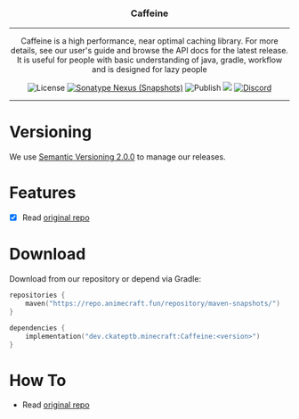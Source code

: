 <p align="center">
<h3 align="center">Caffeine</h3>

------

<p align="center">
Caffeine is a high performance, near optimal caching library. For more details, see our user's guide and browse the API docs for the latest release. It is useful for people with basic understanding of java, gradle, workflow and is designed for lazy people
</p>

<p align="center">
<img alt="License" src="https://img.shields.io/github/license/CKATEPTb-minecraft/Caffeine">
<a href="#Download"><img alt="Sonatype Nexus (Snapshots)" src="https://img.shields.io/nexus/s/dev.ckateptb.minecraft/Caffeine?label=repo&server=https://repo.animecraft.fun/"></a>
<img alt="Publish" src="https://img.shields.io/github/workflow/status/CKATEPTb-minecraft/Caffeine/Publish/production">
<a href="https://docs.gradle.org/7.5/release-notes.html"><img src="https://img.shields.io/badge/Gradle-7.5-brightgreen.svg?colorB=469C00&logo=gradle"></a>
<a href="https://discord.gg/P7FaqjcATp" target="_blank"><img alt="Discord" src="https://img.shields.io/discord/925686623222505482?label=discord"></a>
</p>

------

# Versioning

We use [Semantic Versioning 2.0.0](https://semver.org/spec/v2.0.0.html) to manage our releases.

# Features

- [X] Read [original repo](https://github.com/ben-manes/caffeine)

# Download

Download from our repository or depend via Gradle:

```kotlin
repositories {
    maven("https://repo.animecraft.fun/repository/maven-snapshots/")
}

dependencies {
    implementation("dev.ckateptb.minecraft:Caffeine:<version>")
}
```

# How To

* Read [original repo](https://github.com/ben-manes/caffeine)